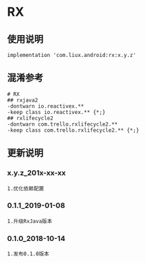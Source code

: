 ﻿RX
===

使用说明
---
```
implementation 'com.liux.android:rx:x.y.z'
```

混淆参考
---
```
# RX
## rxjava2
-dontwarn io.reactivex.**
-keep class io.reactivex.** {*;}
## rxlifecycle2
-dontwarn com.trello.rxlifecycle2.**
-keep class com.trello.rxlifecycle2.** {*;}
```

更新说明
---
### x.y.z_201x-xx-xx
    1.优化依赖配置

### 0.1.1_2019-01-08
    1.升级RxJava版本

### 0.1.0_2018-10-14
    1.发布0.1.0版本